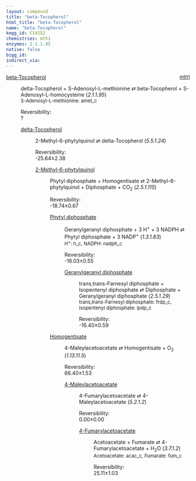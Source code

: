 ```yaml
---
layout: compound
title: "beta-Tocopherol"
html_title: "beta-Tocopherol"
name: "beta-Tocopherol"
kegg_id: C14152
chemistries: mth1
enzymes: 2.1.1.95
native: false
bigg_id: 
indirect_via: 
---
```

<dl><dt class='rs-product'><a href='/compounds/C14152' class='link-dark' data-bs-toggle='tooltip' data-bs-html='true' data-bs-title='KEGG: C14152'>beta-Tocopherol</a><span style='float: right; max-width: 40%'><a href='/chemistries/mth1' class='link-dark opacity-50' style='font-size: small; word-wrap: anywhere;'>mth1</a></span></dt><dd><p>delta-Tocopherol + S-Adenosyl-L-methionine &#8644; beta-Tocopherol + S-Adenosyl-L-homocysteine (<i>2.1.1.95</i>)<br /><span style='font-size: small;'><span data-bs-toggle='tooltip' data-bs-html='true' data-bs-title='KEGG: C00019'>S-Adenosyl-L-methionine</span>: amet_c</span><br /><div class="reversibility_info">Reversibility: <div class="progress"><div class="progress-bar bg-light" role="progressbar" style="width: 100%" aria-valuenow="0" aria-valuemin="0" aria-valuemax="100"></div></div><span>?</span><div class="progress"><div class="progress-bar bg-light" role="progressbar" style="width: 100%" aria-valuenow="0" aria-valuemin="0" aria-valuemax="10"></div></div></div></p><dl><dt><a href='/compounds/C14151' class='link-dark' data-bs-toggle='tooltip' data-bs-html='true' data-bs-title='KEGG: C14151'>delta-Tocopherol</a><span style='float: right; max-width: 40%'><a href='/chemistries/None' class='link-dark opacity-50' style='font-size: small; word-wrap: anywhere;'></a></span></dt><dd><p>2-Methyl-6-phytylquinol &#8644; delta-Tocopherol (<i>5.5.1.24</i>)<br /><div class="reversibility_info">Reversibility: <div class="progress" style="flex-direction: row-reverse;"><div class="progress-bar bg-success" role="progressbar" style="width: 256.45%" aria-valuenow="-25.64477578957053" aria-valuemin="0" aria-valuemax="10"></div></div><span>-25.64&plusmn;2.38</span><div class="progress"><div class="progress-bar bg-danger" role="progressbar" style="width: 0%" aria-valuenow="-25.64477578957053" aria-valuemin="0" aria-valuemax="10"></div></div></div></p><dl><dt><a href='/compounds/C15882' class='link-dark' data-bs-toggle='tooltip' data-bs-html='true' data-bs-title='KEGG: C15882'>2-Methyl-6-phytylquinol</a><span style='float: right; max-width: 40%'><a href='/chemistries/None' class='link-dark opacity-50' style='font-size: small; word-wrap: anywhere;'></a></span></dt><dd><p>Phytyl diphosphate + Homogentisate &#8644; 2-Methyl-6-phytylquinol + Diphosphate + CO<sub>2</sub> (<i>2.5.1.115</i>)<br /><div class="reversibility_info">Reversibility: <div class="progress" style="flex-direction: row-reverse;"><div class="progress-bar bg-success" role="progressbar" style="width: 187.44%" aria-valuenow="-18.743734586508374" aria-valuemin="0" aria-valuemax="10"></div></div><span>-18.74&plusmn;0.67</span><div class="progress"><div class="progress-bar bg-danger" role="progressbar" style="width: 0%" aria-valuenow="-18.743734586508374" aria-valuemin="0" aria-valuemax="10"></div></div></div></p><dl><dt><a href='/compounds/C05427' class='link-dark' data-bs-toggle='tooltip' data-bs-html='true' data-bs-title='KEGG: C05427'>Phytyl diphosphate</a><span style='float: right; max-width: 40%'><a href='/chemistries/None' class='link-dark opacity-50' style='font-size: small; word-wrap: anywhere;'></a></span></dt><dd><p>Geranylgeranyl diphosphate + 3 H<sup>+</sup> + 3 NADPH &#8644; Phytyl diphosphate + 3 NADP<sup>+</sup> (<i>1.3.1.83</i>)<br /><span style='font-size: small;'><span data-bs-toggle='tooltip' data-bs-html='true' data-bs-title='KEGG: C00080'>H<sup>+</sup></span>: h_c, <span data-bs-toggle='tooltip' data-bs-html='true' data-bs-title='KEGG: C00005'>NADPH</span>: nadph_c</span><br /><div class="reversibility_info">Reversibility: <div class="progress" style="flex-direction: row-reverse;"><div class="progress-bar bg-success" role="progressbar" style="width: 160.28%" aria-valuenow="-16.028225716828825" aria-valuemin="0" aria-valuemax="10"></div></div><span>-16.03&plusmn;0.55</span><div class="progress"><div class="progress-bar bg-danger" role="progressbar" style="width: 0%" aria-valuenow="-16.028225716828825" aria-valuemin="0" aria-valuemax="10"></div></div></div></p><dl><dt><a href='/compounds/C00353' class='link-dark' data-bs-toggle='tooltip' data-bs-html='true' data-bs-title='KEGG: C00353'>Geranylgeranyl diphosphate</a><span style='float: right; max-width: 40%'><a href='/chemistries/None' class='link-dark opacity-50' style='font-size: small; word-wrap: anywhere;'></a></span></dt><dd><p>trans,trans-Farnesyl diphosphate + Isopentenyl diphosphate &#8644; Diphosphate + Geranylgeranyl diphosphate (<i>2.5.1.29</i>)<br /><span style='font-size: small;'><span data-bs-toggle='tooltip' data-bs-html='true' data-bs-title='KEGG: C00448'>trans,trans-Farnesyl diphosphate</span>: frdp_c, <span data-bs-toggle='tooltip' data-bs-html='true' data-bs-title='KEGG: C00129'>Isopentenyl diphosphate</span>: ipdp_c</span><br /><div class="reversibility_info">Reversibility: <div class="progress" style="flex-direction: row-reverse;"><div class="progress-bar bg-success" role="progressbar" style="width: 163.96%" aria-valuenow="-16.39616513799608" aria-valuemin="0" aria-valuemax="10"></div></div><span>-16.40&plusmn;0.59</span><div class="progress"><div class="progress-bar bg-danger" role="progressbar" style="width: 0%" aria-valuenow="-16.39616513799608" aria-valuemin="0" aria-valuemax="10"></div></div></div></p><dl></dl></dd></dl></dd><dt><a href='/compounds/C00544' class='link-dark' data-bs-toggle='tooltip' data-bs-html='true' data-bs-title='KEGG: C00544'>Homogentisate</a><span style='float: right; max-width: 40%'><a href='/chemistries/None' class='link-dark opacity-50' style='font-size: small; word-wrap: anywhere;'></a></span></dt><dd><p>4-Maleylacetoacetate &#8644; Homogentisate + O<sub>2</sub> (<i>1.13.11.5</i>)<br /><div class="reversibility_info">Reversibility: <div class="progress"><div class="progress-bar bg-success" role="progressbar" style="width: 0%" aria-valuenow="0" aria-valuemin="0" aria-valuemax="100"></div></div><span>66.40&plusmn;1.53</span><div class="progress"><div class="progress-bar bg-danger" role="progressbar" style="width: 664.02%" aria-valuenow="66.40174523089827" aria-valuemin="0" aria-valuemax="10"></div></div></div></p><dl><dt><a href='/compounds/C01036' class='link-dark' data-bs-toggle='tooltip' data-bs-html='true' data-bs-title='KEGG: C01036'>4-Maleylacetoacetate</a><span style='float: right; max-width: 40%'><a href='/chemistries/None' class='link-dark opacity-50' style='font-size: small; word-wrap: anywhere;'></a></span></dt><dd><p>4-Fumarylacetoacetate &#8644; 4-Maleylacetoacetate (<i>5.2.1.2</i>)<br /><div class="reversibility_info">Reversibility: <div class="progress"><div class="progress-bar bg-success" role="progressbar" style="width: 0%" aria-valuenow="0" aria-valuemin="0" aria-valuemax="100"></div></div><span>0.00&plusmn;0.00</span><div class="progress"><div class="progress-bar bg-danger" role="progressbar" style="width: 0.00%" aria-valuenow="5.019430929275433e-06" aria-valuemin="0" aria-valuemax="10"></div><div class="progress-bar bg-warning" role="progressbar" style="width: 0.00%" aria-valuenow="5.019430929275433e-06" aria-valuemin="0" aria-valuemax="10"></div></div></div></p><dl><dt><a href='/compounds/C01061' class='link-dark' data-bs-toggle='tooltip' data-bs-html='true' data-bs-title='KEGG: C01061'>4-Fumarylacetoacetate</a><span style='float: right; max-width: 40%'><a href='/chemistries/None' class='link-dark opacity-50' style='font-size: small; word-wrap: anywhere;'></a></span></dt><dd><p>Acetoacetate + Fumarate &#8644; 4-Fumarylacetoacetate + H<sub>2</sub>O (<i>3.7.1.2</i>)<br /><span style='font-size: small;'><span data-bs-toggle='tooltip' data-bs-html='true' data-bs-title='KEGG: C00164'>Acetoacetate</span>: acac_c, <span data-bs-toggle='tooltip' data-bs-html='true' data-bs-title='KEGG: C00122'>Fumarate</span>: fum_c</span><br /><div class="reversibility_info">Reversibility: <div class="progress"><div class="progress-bar bg-success" role="progressbar" style="width: 0%" aria-valuenow="0" aria-valuemin="0" aria-valuemax="100"></div></div><span>25.11&plusmn;1.03</span><div class="progress"><div class="progress-bar bg-danger" role="progressbar" style="width: 251.14%" aria-valuenow="25.114458953043584" aria-valuemin="0" aria-valuemax="10"></div></div></div></p><dl></dl></dd></dl></dd></dl></dd></dl></dd></dl></dd></dl></dd></dl>